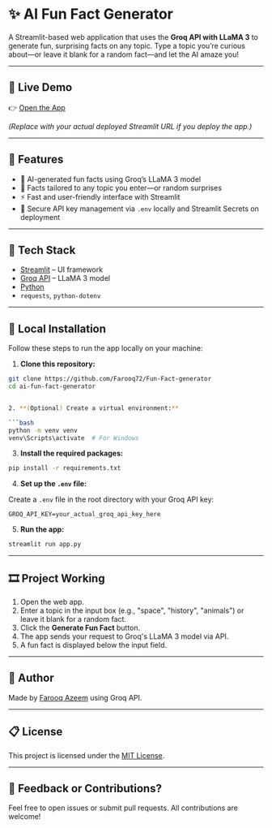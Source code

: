 # ✨ AI Fun Fact Generator

A Streamlit-based web application that uses the **Groq API with LLaMA 3** to generate fun, surprising facts on any topic. Type a topic you’re curious about—or leave it blank for a random fact—and let the AI amaze you!

---

## 🚀 Live Demo

👉 [Open the App](https://your-fun-fact-generator-app-url.streamlit.app/)

*(Replace with your actual deployed Streamlit URL if you deploy the app.)*

---

## 📌 Features

* 🧠 AI-generated fun facts using Groq’s LLaMA 3 model
* 🎯 Facts tailored to any topic you enter—or random surprises
* ⚡ Fast and user-friendly interface with Streamlit
* 🔐 Secure API key management via `.env` locally and Streamlit Secrets on deployment

---

## 💠 Tech Stack

* [Streamlit](https://streamlit.io/) – UI framework
* [Groq API](https://console.groq.com/) – LLaMA 3 model
* [Python](https://www.python.org/)
* `requests`, `python-dotenv`

---

## 📅 Local Installation

Follow these steps to run the app locally on your machine:

1. **Clone this repository:**

```bash
git clone https://github.com/Farooq72/Fun-Fact-generator
cd ai-fun-fact-generator


2. **(Optional) Create a virtual environment:**

```bash
python -m venv venv
venv\Scripts\activate  # For Windows
```

3. **Install the required packages:**

```bash
pip install -r requirements.txt
```

4. **Set up the `.env` file:**

Create a `.env` file in the root directory with your Groq API key:

```env
GROQ_API_KEY=your_actual_groq_api_key_here
```

5. **Run the app:**

```bash
streamlit run app.py
```

---
## 🎞️ Project Working

1. Open the web app.
2. Enter a topic in the input box (e.g., "space", "history", "animals") or leave it blank for a random fact.
3. Click the **Generate Fun Fact** button.
4. The app sends your request to Groq's LLaMA 3 model via API.
5. A fun fact is displayed below the input field.

---


## 🙌 Author

Made by [Farooq Azeem](https://github.com/Farooq72) using Groq API.

---

## 📋 License

This project is licensed under the [MIT License](LICENSE).

---

## 📢 Feedback or Contributions?

Feel free to open issues or submit pull requests. All contributions are welcome!

